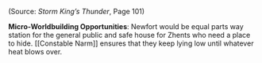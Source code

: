 
(Source: *Storm King’s Thunder*, Page 101)

**Micro-Worldbuilding Opportunities**: Newfort would be equal parts way station for the general public and safe house for Zhents who need a place to hide. [[Constable Narm]] ensures that they keep lying low until whatever heat blows over.
